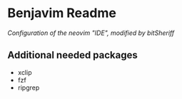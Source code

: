 # Benjavim Readme
*Configuration of the neovim "IDE", modified by bitSheriff*

## Additional needed packages
- xclip
- fzf
- ripgrep

